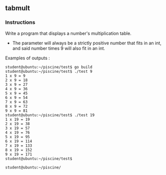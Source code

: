 ## tabmult

### Instructions

Write a program that displays a number's multiplication table.

- The parameter will always be a strictly positive number that fits in an int, and said number times 9 will also fit in an int.

Examples of outputs :

```console
student@ubuntu:~/piscine/test$ go build
student@ubuntu:~/piscine/test$ ./test 9
1 x 9 = 9
2 x 9 = 18
3 x 9 = 27
4 x 9 = 36
5 x 9 = 45
6 x 9 = 54
7 x 9 = 63
8 x 9 = 72
9 x 9 = 81
student@ubuntu:~/piscine/test$ ./test 19
1 x 19 = 19
2 x 19 = 38
3 x 19 = 57
4 x 19 = 76
5 x 19 = 95
6 x 19 = 114
7 x 19 = 133
8 x 19 = 152
9 x 19 = 171
student@ubuntu:~/piscine/test$

student@ubuntu:~/piscine/
```
